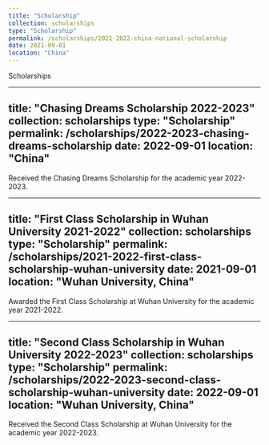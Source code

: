 ```yaml
---
title: "Scholarship"
collection: scholarships
type: "Scholarship"
permalink: /scholarships/2021-2022-china-national-scholarship
date: 2021-09-01
location: "China"
---
```


Scholarships

---

title: "Chasing Dreams Scholarship 2022-2023"
collection: scholarships
type: "Scholarship"
permalink: /scholarships/2022-2023-chasing-dreams-scholarship
date: 2022-09-01
location: "China"
---

Received the Chasing Dreams Scholarship for the academic year 2022-2023.

---

title: "First Class Scholarship in Wuhan University 2021-2022"
collection: scholarships
type: "Scholarship"
permalink: /scholarships/2021-2022-first-class-scholarship-wuhan-university
date: 2021-09-01
location: "Wuhan University, China"
---

Awarded the First Class Scholarship at Wuhan University for the academic year 2021-2022.

---

title: "Second Class Scholarship in Wuhan University 2022-2023"
collection: scholarships
type: "Scholarship"
permalink: /scholarships/2022-2023-second-class-scholarship-wuhan-university
date: 2022-09-01
location: "Wuhan University, China"
---

Received the Second Class Scholarship at Wuhan University for the academic year 2022-2023.
